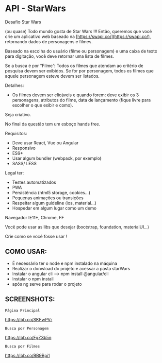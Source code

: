 # API - StarWars

Desafio Star Wars

(ou quase) Todo mundo gosta de Star Wars !!!
Então, queremos que você crie um aplicativo web baseado na [https://swapi.co/](https://swapi.co/), retornando dados de personagens e filmes.

Baseado na escolha do usuário (filme ou personagem) e uma caixa de texto para digitação, você deve retornar uma lista de filmes.

Se a busca é por “Filme”: Todos os filmes que atendam ao critério de pesquisa devem ser exibidos. Se for por personagem, todos os filmes que aquele personagem esteve devem ser listados.

Detalhes:
* Os filmes devem ser clicáveis e quando forem: deve exibir os 3 personagens, atributos do filme, data de lançamento (fique livre para escolher o que exibir e como).

Seja criativo.

No final da questão tem um esboço hands free.

Requisitos:
* Deve usar React, Vue ou Angular
* Responsivo
* ES6+
* Usar algum bundler (webpack, por exemplo)
* SASS/ LESS

Legal ter:
* Testes automatizados
* PWA
* Persistência (html5 storage, cookies...)
* Pequenas animações ou transições
* Respeitar algum guideline (ios, material...)
* Hospedar em algum lugar como um demo

Navegador IE11+, Chrome, FF

Você pode usar as libs que desejar (bootstrap, foundation, materialUI...)
 
Crie como se você fosse usar !

  
 ## COMO USAR:
  - É necessário ter o node e npm instalado na máquina
  - Realizar o donwload do projeto e acessar a pasta starWars
  - Instalar o angular cli --> npm install @angular/cli
  - Instalar o npm install
  - após ng serve para rodar o projeto
  
  ## SCREENSHOTS:
  
    Página Principal
  https://ibb.co/SKFwPVr
  
  	Busca por Personagem
  https://ibb.co/FgZ3b5n

  	Busca por Filmes
  https://ibb.co/BB9Bpj1



